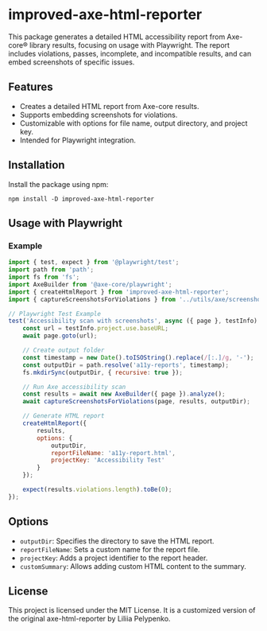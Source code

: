 # improved-axe-html-reporter

This package generates a detailed HTML accessibility report from Axe-core® library results, focusing on usage with Playwright. The report includes violations, passes, incomplete, and incompatible results, and can embed screenshots of specific issues.

## Features
- Creates a detailed HTML report from Axe-core results.
- Supports embedding screenshots for violations.
- Customizable with options for file name, output directory, and project key.
- Intended for Playwright integration.

## Installation

Install the package using npm:

```
npm install -D improved-axe-html-reporter
```

## Usage with Playwright

### Example

```javascript
import { test, expect } from '@playwright/test';
import path from 'path';
import fs from 'fs';
import AxeBuilder from '@axe-core/playwright';
import { createHtmlReport } from 'improved-axe-html-reporter';
import { captureScreenshotsForViolations } from '../utils/axe/screenshot';

// Playwright Test Example
test('Accessibility scan with screenshots', async ({ page }, testInfo) => {
    const url = testInfo.project.use.baseURL;
    await page.goto(url);

    // Create output folder
    const timestamp = new Date().toISOString().replace(/[:.]/g, '-');
    const outputDir = path.resolve('a11y-reports', timestamp);
    fs.mkdirSync(outputDir, { recursive: true });

    // Run Axe accessibility scan
    const results = await new AxeBuilder({ page }).analyze();
    await captureScreenshotsForViolations(page, results, outputDir);

    // Generate HTML report
    createHtmlReport({
        results,
        options: {
            outputDir,
            reportFileName: 'a11y-report.html',
            projectKey: 'Accessibility Test'
        }
    });

    expect(results.violations.length).toBe(0);
});
```

## Options
- `outputDir`: Specifies the directory to save the HTML report.
- `reportFileName`: Sets a custom name for the report file.
- `projectKey`: Adds a project identifier to the report header.
- `customSummary`: Allows adding custom HTML content to the summary.

## License
This project is licensed under the MIT License. It is a customized version of the original axe-html-reporter by Liliia Pelypenko.
